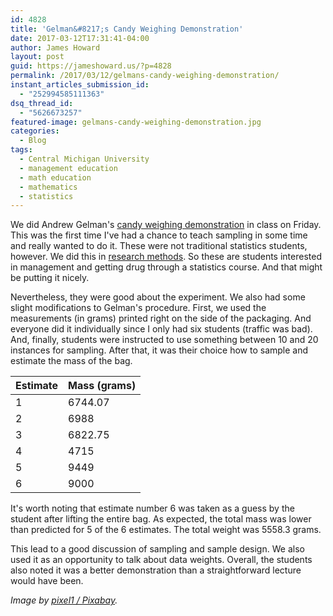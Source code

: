 ```yaml
---
id: 4828
title: 'Gelman&#8217;s Candy Weighing Demonstration'
date: 2017-03-12T17:31:41-04:00
author: James Howard
layout: post
guid: https://jameshoward.us/?p=4828
permalink: /2017/03/12/gelmans-candy-weighing-demonstration/
instant_articles_submission_id:
  - "252994585111363"
dsq_thread_id:
  - "5626673257"
featured-image: gelmans-candy-weighing-demonstration.jpg
categories:
  - Blog
tags:
  - Central Michigan University
  - management education
  - math education
  - mathematics
  - statistics
---
```

We did Andrew Gelman's [candy weighing
demonstration](http://andrewgelman.com/2008/05/08/doing_the_candy/) in
class on Friday. This was the first time I've had a chance to teach
sampling in some time and really wanted to do it. These were not
traditional statistics students, however. We did this in [research
methods](/teaching). So these are students interested
in management and getting drug through a statistics course. And
that might be putting it nicely.

Nevertheless, they were good about the experiment. We also had some
slight modifications to Gelman's procedure. First, we used the
measurements (in grams) printed right on the side of the packaging.
And everyone did it individually since I only had six students
(traffic was bad). And, finally, students were instructed to use
something between 10 and 20 instances for sampling. After that, it
was their choice how to sample and estimate the mass of the bag.

| Estimate 	| Mass (grams) 	|
|----------	|--------------	|
| 1        	| 6744.07      	|
| 2        	| 6988         	|
| 3        	| 6822.75      	|
| 4        	| 4715         	|
| 5        	| 9449         	|
| 6        	| 9000         	|

It's worth noting that estimate number 6 was taken as a guess by
the student after lifting the entire bag. As expected, the total
mass was lower than predicted for 5 of the 6 estimates. The total
weight was 5558.3 grams.

This lead to a good discussion of sampling and sample design. We
also used it as an opportunity to talk about data weights. Overall,
the students also noted it was a better demonstration than a
straightforward lecture would have been.

_Image by [pixel1 /
Pixabay](https://pixabay.com/en/halloween-candy-chocolates-nuts-1014629/)._
